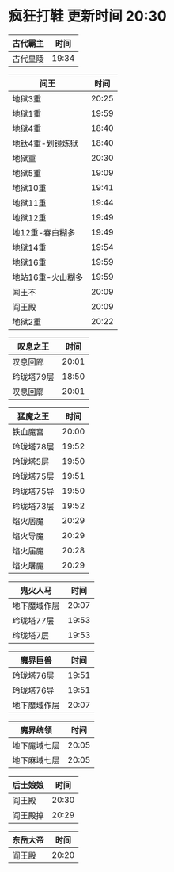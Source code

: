 # 疯狂打鞋 更新时间 20:30

| 古代霸主   | 时间    |
|--------|-------|
| 古代皇陵 | 19:34 |

| 间王   | 时间    |
|--------|-------|
| 地狱3重 | 20:25 |
| 地狱1重 | 19:59 |
| 地狱4重 | 18:40 |
| 地钛4重-划镜炼狱 | 18:40 |
| 地狱重 | 20:30 |
| 地狱5重 | 19:09 |
| 地狱10重 | 19:41 |
| 地狱11重 | 19:44 |
| 地狱12重 | 19:49 |
| 地12重-春白糊多 | 19:49 |
| 地狱14重 | 19:54 |
| 地狱16重 | 19:59 |
| 地站16重-火山糊多 | 19:59 |
| 闻王不 | 20:09 |
| 阎王殿 | 20:09 |
| 地狱2重 | 20:22 |

| 叹息之王   | 时间    |
|--------|-------|
| 叹息回廊 | 20:01 |
| 玲珑塔79层 | 18:50 |
| 叹息回廓 | 20:01 |

| 猛魔之王   | 时间    |
|--------|-------|
| 铁血魔宫 | 20:00 |
| 玲珑塔78层 | 19:52 |
| 玲珑塔5层 | 19:50 |
| 玲珑塔75层 | 19:51 |
| 玲珑塔75导 | 19:50 |
| 玲珑塔73层 | 19:52 |
| 焰火居魔 | 20:29 |
| 焰火导魔 | 20:29 |
| 焰火届魔 | 20:28 |
| 焰火屠魔 | 20:29 |

| 鬼火人马   | 时间    |
|--------|-------|
| 地下魔域作层 | 20:07 |
| 玲珑塔77层 | 19:53 |
| 玲珑塔7层 | 19:53 |

| 魔界巨兽   | 时间    |
|--------|-------|
| 玲珑塔76层 | 19:51 |
| 玲珑塔76导 | 19:51 |
| 地下魔域作层 | 20:07 |

| 魔界统领   | 时间    |
|--------|-------|
| 地下魔域七层 | 20:05 |
| 地下麻域七层 | 20:05 |

| 后土娘娘   | 时间    |
|--------|-------|
| 阎王殿 | 20:30 |
| 阎王殿掉 | 20:29 |

| 东岳大帝   | 时间    |
|--------|-------|
| 阎王殿 | 20:20 |